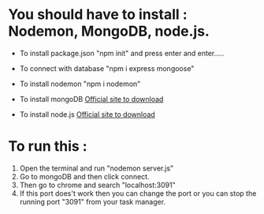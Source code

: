 # You should have to install : Nodemon, MongoDB, node.js.
* To install package.json 
  "npm init" and press enter and enter.....

* To connect with database
  "npm i express mongoose"

* To install nodemon 
  "npm i nodemon"

* To install mongoDB
   [Official site to download](https://www.mongodb.com/try/download/community)
  
* To install node.js
  [Official site to download](https://nodejs.org/en/download)
  
# To run this :
1. Open the terminal and run "nodemon server.js"
2. Go to mongoDB and then click connect.
3. Then go to chrome and search "localhost:3091"
4. If this port does't work then you can change the port or you can stop the running port "3091" from your task manager.
